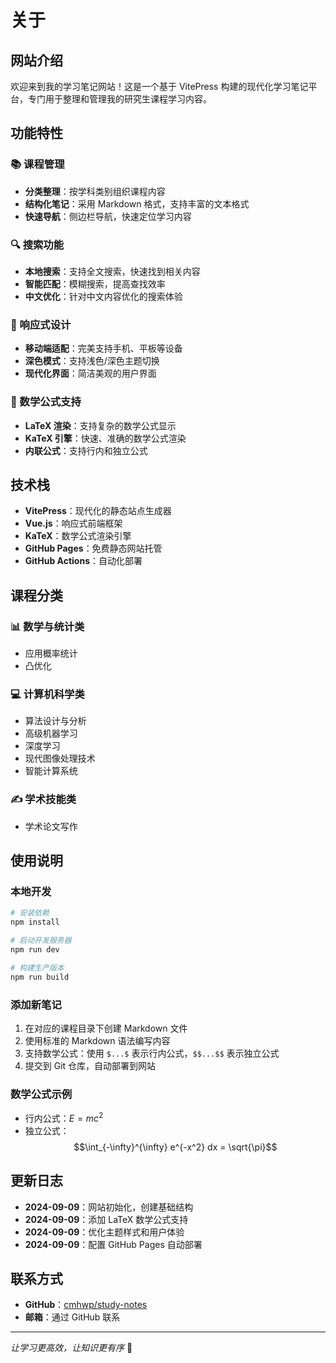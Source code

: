 # 关于

## 网站介绍

欢迎来到我的学习笔记网站！这是一个基于 VitePress 构建的现代化学习笔记平台，专门用于整理和管理我的研究生课程学习内容。

## 功能特性

### 📚 课程管理
- **分类整理**：按学科类别组织课程内容
- **结构化笔记**：采用 Markdown 格式，支持丰富的文本格式
- **快速导航**：侧边栏导航，快速定位学习内容

### 🔍 搜索功能
- **本地搜索**：支持全文搜索，快速找到相关内容
- **智能匹配**：模糊搜索，提高查找效率
- **中文优化**：针对中文内容优化的搜索体验

### 📱 响应式设计
- **移动端适配**：完美支持手机、平板等设备
- **深色模式**：支持浅色/深色主题切换
- **现代化界面**：简洁美观的用户界面

### 🧮 数学公式支持
- **LaTeX 渲染**：支持复杂的数学公式显示
- **KaTeX 引擎**：快速、准确的数学公式渲染
- **内联公式**：支持行内和独立公式

## 技术栈

- **VitePress**：现代化的静态站点生成器
- **Vue.js**：响应式前端框架
- **KaTeX**：数学公式渲染引擎
- **GitHub Pages**：免费静态网站托管
- **GitHub Actions**：自动化部署

## 课程分类

### 📊 数学与统计类
- 应用概率统计
- 凸优化

### 💻 计算机科学类
- 算法设计与分析
- 高级机器学习
- 深度学习
- 现代图像处理技术
- 智能计算系统

### ✍️ 学术技能类
- 学术论文写作

## 使用说明

### 本地开发
```bash
# 安装依赖
npm install

# 启动开发服务器
npm run dev

# 构建生产版本
npm run build
```

### 添加新笔记
1. 在对应的课程目录下创建 Markdown 文件
2. 使用标准的 Markdown 语法编写内容
3. 支持数学公式：使用 `$...$` 表示行内公式，`$$...$$` 表示独立公式
4. 提交到 Git 仓库，自动部署到网站

### 数学公式示例
- 行内公式：$E = mc^2$
- 独立公式：
  $$\int_{-\infty}^{\infty} e^{-x^2} dx = \sqrt{\pi}$$

## 更新日志

- **2024-09-09**：网站初始化，创建基础结构
- **2024-09-09**：添加 LaTeX 数学公式支持
- **2024-09-09**：优化主题样式和用户体验
- **2024-09-09**：配置 GitHub Pages 自动部署

## 联系方式

- **GitHub**：[cmhwp/study-notes](https://github.com/cmhwp/study-notes)
- **邮箱**：通过 GitHub 联系

---

*让学习更高效，让知识更有序* 📖
